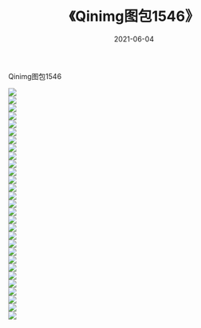 ﻿---
layout: post
title:  《Qinimg图包1546》
date:   2021-06-04
img: http://imgx.orgx.ga/Qinimg图包/Qinimg图包1546/000.jpg
categories: [美女, 清纯, 唯美]
---

Qinimg图包1546

 ![](http://imgx.orgx.ga/Qinimg图包/Qinimg图包1546/001.jpg) <br>![](http://imgx.orgx.ga/Qinimg图包/Qinimg图包1546/002.jpg) <br>![](http://imgx.orgx.ga/Qinimg图包/Qinimg图包1546/003.jpg) <br>![](http://imgx.orgx.ga/Qinimg图包/Qinimg图包1546/004.jpg) <br>![](http://imgx.orgx.ga/Qinimg图包/Qinimg图包1546/005.jpg) <br>![](http://imgx.orgx.ga/Qinimg图包/Qinimg图包1546/006.jpg) <br>![](http://imgx.orgx.ga/Qinimg图包/Qinimg图包1546/007.jpg) <br>![](http://imgx.orgx.ga/Qinimg图包/Qinimg图包1546/008.jpg) <br>![](http://imgx.orgx.ga/Qinimg图包/Qinimg图包1546/009.jpg) <br>![](http://imgx.orgx.ga/Qinimg图包/Qinimg图包1546/010.jpg) <br>![](http://imgx.orgx.ga/Qinimg图包/Qinimg图包1546/011.jpg) <br>![](http://imgx.orgx.ga/Qinimg图包/Qinimg图包1546/012.jpg) <br>![](http://imgx.orgx.ga/Qinimg图包/Qinimg图包1546/013.jpg) <br>![](http://imgx.orgx.ga/Qinimg图包/Qinimg图包1546/014.jpg) <br>![](http://imgx.orgx.ga/Qinimg图包/Qinimg图包1546/015.jpg) <br>![](http://imgx.orgx.ga/Qinimg图包/Qinimg图包1546/016.jpg) <br>![](http://imgx.orgx.ga/Qinimg图包/Qinimg图包1546/017.jpg) <br>![](http://imgx.orgx.ga/Qinimg图包/Qinimg图包1546/018.jpg) <br>![](http://imgx.orgx.ga/Qinimg图包/Qinimg图包1546/019.jpg) <br>![](http://imgx.orgx.ga/Qinimg图包/Qinimg图包1546/020.jpg) <br>![](http://imgx.orgx.ga/Qinimg图包/Qinimg图包1546/021.jpg) <br>![](http://imgx.orgx.ga/Qinimg图包/Qinimg图包1546/022.jpg) <br>![](http://imgx.orgx.ga/Qinimg图包/Qinimg图包1546/023.jpg) <br>![](http://imgx.orgx.ga/Qinimg图包/Qinimg图包1546/024.jpg) <br>![](http://imgx.orgx.ga/Qinimg图包/Qinimg图包1546/025.jpg) <br>![](http://imgx.orgx.ga/Qinimg图包/Qinimg图包1546/026.jpg) <br>![](http://imgx.orgx.ga/Qinimg图包/Qinimg图包1546/027.jpg) <br>![](http://imgx.orgx.ga/Qinimg图包/Qinimg图包1546/028.jpg) <br>![](http://imgx.orgx.ga/Qinimg图包/Qinimg图包1546/029.jpg) <br>